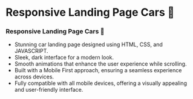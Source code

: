# Responsive Landing Page Cars 🚗

### Responsive Landing Page Cars 🚗

- Stunning car landing page designed using HTML, CSS, and JAVASCRIPT.
- Sleek, dark interface for a modern look.
- Smooth animations that enhance the user experience while scrolling.
- Built with a Mobile First approach, ensuring a seamless experience across devices.
- Fully compatible with all mobile devices, offering a visually appealing and user-friendly interface.

